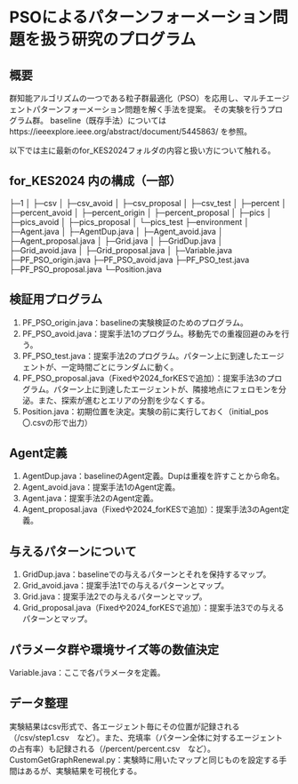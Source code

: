 # PSOによるパターンフォーメーション問題を扱う研究のプログラム
## 概要
群知能アルゴリズムの一つである粒子群最適化（PSO）を応用し、マルチエージェントパターンフォーメーション問題を解く手法を提案。
その実験を行うプログラム群。
baseline（既存手法）についてはhttps://ieeexplore.ieee.org/abstract/document/5445863/ を参照。

以下では主に最新のfor_KES2024フォルダの内容と扱い方について触れる。

## for_KES2024 内の構成（一部）
├─1
│  ├─csv
│  ├─csv_avoid
│  ├─csv_proposal
│  ├─csv_test
│  ├─percent
│  ├─percent_avoid
│  ├─percent_origin
│  ├─percent_proposal
│  ├─pics
│  ├─pics_avoid
│  ├─pics_proposal
│  └─pics_test
├─environment
│  ├─Agent.java
│  ├─AgentDup.java
│  ├─Agent_avoid.java
│  ├─Agent_proposal.java
│  ├─Grid.java
│  ├─GridDup.java
│  ├─Grid_avoid.java
│  ├─Grid_proposal.java
│  ├─Variable.java
├─PF_PSO_origin.java
├─PF_PSO_avoid.java
├─PF_PSO_test.java
├─PF_PSO_proposal.java
└─Position.java

## 検証用プログラム
1. PF_PSO_origin.java：baselineの実験検証のためのプログラム。
2. PF_PSO_avoid.java：提案手法1のプログラム。移動先での重複回避のみを行う。
3. PF_PSO_test.java：提案手法2のプログラム。パターン上に到達したエージェントが、一定時間ごとにランダムに動く。
4. PF_PSO_proposal.java（Fixedや2024_forKESで追加）：提案手法3のプログラム。パターン上に到達したエージェントが、隣接地点にフェロモンを分泌。また、探索が進むとエリアの分割を少なくする。
5. Position.java：初期位置を決定。実験の前に実行しておく（initial_pos〇.csvの形で出力）

## Agent定義
1. AgentDup.java：baselineのAgent定義。Dupは重複を許すことから命名。
2. Agent_avoid.java：提案手法1のAgent定義。
3. Agent.java：提案手法2のAgent定義。
4. Agent_proposal.java（Fixedや2024_forKESで追加）：提案手法3のAgent定義。

## 与えるパターンについて
1. GridDup.java：baselineでの与えるパターンとそれを保持するマップ。
2. Grid_avoid.java：提案手法1での与えるパターンとマップ。
3. Grid.java：提案手法2での与えるパターンとマップ。
4. Grid_proposal.java（Fixedや2024_forKESで追加）：提案手法3での与えるパターンとマップ。

## パラメータ群や環境サイズ等の数値決定
Variable.java：ここで各パラメータを定義。

## データ整理
実験結果はcsv形式で、各エージェント毎にその位置が記録される（/csv/step1.csv　など）。また、充填率（パターン全体に対するエージェントの占有率）も記録される（/percent/percent.csv　など）。
CustomGetGraphRenewal.py：実験時に用いたマップと同じものを設定する手間はあるが、実験結果を可視化する。
